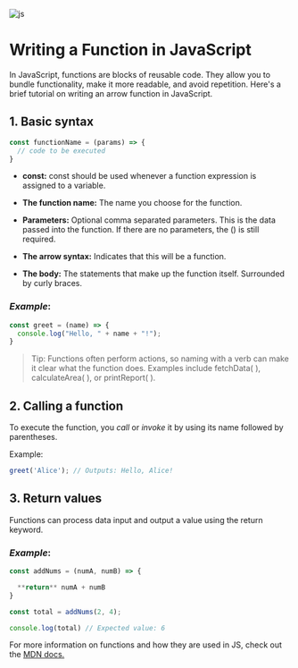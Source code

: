 ![js](https://upload.wikimedia.org/wikipedia/commons/thumb/9/99/Unofficial_JavaScript_logo_2.svg/1200px-Unofficial_JavaScript_logo_2.svg.png)

# Writing a Function in JavaScript

In JavaScript, functions are blocks of reusable code. They allow you to bundle functionality, make it more readable, and avoid repetition. Here's a brief tutorial on writing an arrow function in JavaScript.

## 1. Basic syntax
```javascript
const functionName = (params) => {
  // code to be executed
}
```

* **const:** const should be used whenever a function expression is assigned to a variable.

* **The function name:** The name you choose for the function.

* **Parameters:** Optional comma separated parameters. This is the data passed into the function. If there are no parameters, the () is still required.

* **The arrow syntax:** Indicates that this will be a function.

* **The body:** The statements that make up the function itself. Surrounded by curly braces.

### ***Example***:

```javascript
const greet = (name) => {
  console.log("Hello, " + name + "!");
}
```

>Tip: Functions often perform actions, so 
naming with a verb can make it clear what the function does. Examples include fetchData( ), calculateArea( ), or printReport( ). 

## 2. Calling a function

To execute the function, you *call* or *invoke* it by using its name followed by parentheses.

Example:
```javascript
greet('Alice'); // Outputs: Hello, Alice!
```
## 3. Return values

Functions can process data input and output a value using the return keyword.

### ***Example***: 
```javascript
const addNums = (numA, numB) => {

  **return** numA + numB
}

const total = addNums(2, 4);

console.log(total) // Expected value: 6
```
For more information on functions and how they are used in JS, check out the [MDN docs.](https://developer.mozilla.org/en-US/docs/Web/JavaScript/Guide/Functions)


